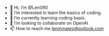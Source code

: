 - 👋 Hi, I’m @Len090
- 👀 I’m interested in learn the basics of coding.
- 🌱 I’m currently learning coding basis.
- 💞️ I’m looking to collaborate on OpenAI 
- 📫 How to reach me leninmateo@outlook.com

<!---
Len090/Len090 is a ✨ special ✨ repository because its `README.md` (this file) appears on your GitHub profile.
You can click the Preview link to take a look at your changes.
--->

